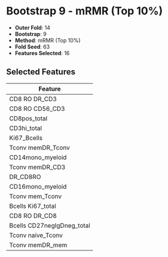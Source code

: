 # Bootstrap 9 - mRMR (Top 10%)

- **Outer Fold**: 14
- **Bootstrap**: 9
- **Method**: mRMR (Top 10%)
- **Fold Seed**: 63
- **Features Selected**: 16

## Selected Features

| Feature |
|---------|
| CD8 RO DR_CD3 |
| CD8 RO CD56_CD3 |
| CD8pos_total |
| CD3hi_total |
| Ki67_Bcells |
| Tconv memDR_Tconv |
| CD14mono_myeloid |
| Tconv memDR_CD3 |
| DR_CD8RO |
| CD16mono_myeloid |
| Tconv mem_Tconv |
| Bcells Ki67_total |
| CD8 RO DR_CD8 |
| Bcells CD27negIgDneg_total |
| Tconv naive_Tconv |
| Tconv memDR_mem |
